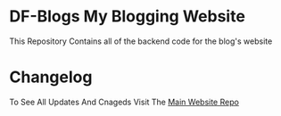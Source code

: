 # DF-Blogs My Blogging Website
This Repository Contains all of the backend code for the blog's website
# Changelog
To See All Updates And Cnageds Visit The [Main Website Repo](https://github.com/thefourcraft/thefourcraft/blob/website/CHANGELOG.md)
